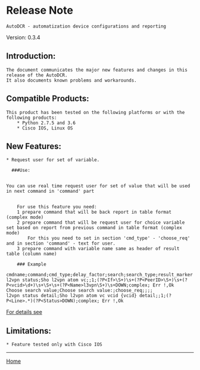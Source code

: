 # Release Note

	AutoDCR - automatization device configurations and reporting

Version: 0.3.4

## Introduction:

	The document communicates the major new features and changes in this release of the AutoDCR. 
	It also documents known problems and workarounds.

## Compatible Products:

	This product has been tested on the following platforms or with the following products:
		* Python 2.7.5 and 3.6
		* Cisco IOS, Linux OS

## New Features:

	* Request user for set of variable.

	  ###Use:
	  

	You can use real time request user for set of value that will be used in next command in 'command' part 


		For use this feature you need:
		1 prepare command that will be back report in table format (complex mode)
		2 prepare command that will be request user for choice variable set based on report from previous command in table format (complex mode)
			For this you need to set in section 'cmd_type' - 'choose_req' and in section 'command' - text for user.
		3 prepare command with variable name same as header of result table (column name)
	
		### Example
```
cmdname;command;cmd_type;delay_factor;search;search_type;result_marker
l2vpn status;Sho l2vpn atom vc;;1;(?P<If>\S+)\s+(?P<PeerID>\S+)\s+(?P<vcid>\d+)\s+\S+\s+(?P<Name>l3vpn\S+)\s+DOWN;complex; Err !,Ok
Choose search value;Choose search value:;choose_req;;;;
l2vpn status detail;Sho l2vpn atom vc vcid {vcid} detail;;1;(?P<Line>.*)(?P<Status>DOWN);complex; Err !,Ok
```

[For details see](../docs/commands.md)
	
## Limitations:
	
	* Feature tested only with Cisco IOS
	
----

[Home](../README.md)